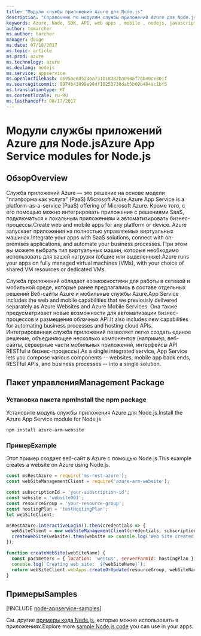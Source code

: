 ```yaml
---
title: "Модули службы приложений Azure для Node.js"
description: "Справочник по модулям службы приложений Azure для Node.js"
keywords: Azure, Node, SDK, API, web apps , mobile , nodejs, javascript
author: tomarcher
ms.author: tarcher
manager: douge
ms.date: 07/18/2017
ms.topic: article
ms.prod: azure
ms.technology: azure
ms.devlang: nodejs
ms.service: appservice
ms.openlocfilehash: c695ae6d523ea731b18382ba0906f78b40ce301f
ms.sourcegitcommit: 9974b43899e98df10253738dab5b09b484ac1bf5
ms.translationtype: HT
ms.contentlocale: ru-RU
ms.lasthandoff: 08/17/2017
---
```

# <a name="azure-app-service-modules-for-nodejs"></a><span data-ttu-id="f4a28-104">Модули службы приложений Azure для Node.js</span><span class="sxs-lookup"><span data-stu-id="f4a28-104">Azure App Service modules for Node.js</span></span>

## <a name="overview"></a><span data-ttu-id="f4a28-105">Обзор</span><span class="sxs-lookup"><span data-stu-id="f4a28-105">Overview</span></span>

<span data-ttu-id="f4a28-106">Служба приложений Azure — это решение на основе модели "платформа как услуга" (PaaS) Microsoft Azure.</span><span class="sxs-lookup"><span data-stu-id="f4a28-106">Azure App Service is a platform-as-a-service (PaaS) offering of Microsoft Azure.</span></span> <span data-ttu-id="f4a28-107">Кроме того, с его помощью можно интегрировать приложения с решениями SaaS, подключаться к локальным приложениям и автоматизировать бизнес-процессы.</span><span class="sxs-lookup"><span data-stu-id="f4a28-107">Create web and mobile apps for any platform or device.</span></span> <span data-ttu-id="f4a28-108">Azure запускает приложения на полностью управляемых виртуальных машинах.</span><span class="sxs-lookup"><span data-stu-id="f4a28-108">Integrate your apps with SaaS solutions, connect with on-premises applications, and automate your business processes.</span></span> <span data-ttu-id="f4a28-109">При этом вы можете выбрать тип виртуальных машин, которые необходимо использовать для вашей нагрузки (общие или выделенные).</span><span class="sxs-lookup"><span data-stu-id="f4a28-109">Azure runs your apps on fully managed virtual machines (VMs), with your choice of shared VM resources or dedicated VMs.</span></span>

<span data-ttu-id="f4a28-110">Служба приложений обладает возможностями для работы в сетевой и мобильной среде, которые ранее предлагались в составе отдельных решений Веб-сайты Azure и мобильные службы Azure.</span><span class="sxs-lookup"><span data-stu-id="f4a28-110">App Service includes the web and mobile capabilities that we previously delivered separately as Azure Websites and Azure Mobile Services.</span></span> <span data-ttu-id="f4a28-111">Она также предусматривает новые возможности для автоматизации бизнес-процессов и размещения облачных API.</span><span class="sxs-lookup"><span data-stu-id="f4a28-111">It also includes new capabilities for automating business processes and hosting cloud APIs.</span></span> <span data-ttu-id="f4a28-112">Интегрированная служба приложений позволяет легко создать единое решение, объединяющее несколько компонентов (например, веб-сайты, серверные части мобильных приложений, интерфейсы API RESTful и бизнес-процессы).</span><span class="sxs-lookup"><span data-stu-id="f4a28-112">As a single integrated service, App Service lets you compose various components -- websites, mobile app back ends, RESTful APIs, and business processes -- into a single solution.</span></span>

## <a name="management-package"></a><span data-ttu-id="f4a28-113">Пакет управления</span><span class="sxs-lookup"><span data-stu-id="f4a28-113">Management Package</span></span>

### <a name="install-the-npm-package"></a><span data-ttu-id="f4a28-114">Установка пакета npm</span><span class="sxs-lookup"><span data-stu-id="f4a28-114">Install the npm package</span></span>

<span data-ttu-id="f4a28-115">Установите модуль службы приложения Azure для Node.js.</span><span class="sxs-lookup"><span data-stu-id="f4a28-115">Install the Azure App Service module for Node.js</span></span>

```bash
npm install azure-arm-website
```

### <a name="example"></a><span data-ttu-id="f4a28-116">Пример</span><span class="sxs-lookup"><span data-stu-id="f4a28-116">Example</span></span>

<span data-ttu-id="f4a28-117">Этот пример создает веб-сайт в Azure с помощью Node.js.</span><span class="sxs-lookup"><span data-stu-id="f4a28-117">This example creates a website on Azure using Node.js.</span></span>

```javascript
const msRestAzure = require('ms-rest-azure');
const webSiteManagementClient = require('azure-arm-website');

const subscriptionId = 'your-subscription-id';
const website = 'website001';
const resourceGroup = 'your-resource-group';
const hostingPlan = 'testHostingPlan';
let webSiteClient;

msRestAzure.interactiveLogin().then(credentials => {
  webSiteClient = new webSiteManagementClient(credentials, subscriptionId);
  createWebSite(website).then(website => console.log('Web Site created successfully', website));
});

function createWebSite(webSiteName) {
  const parameters = { location: 'westus', serverFarmId: hostingPlan };
  console.log(`Creating web site:  ${webSiteName}`);
  return webSiteClient.webApps.createOrUpdate(resourceGroup, webSiteName, parameters, null);
}
```

## <a name="samples"></a><span data-ttu-id="f4a28-118">Примеры</span><span class="sxs-lookup"><span data-stu-id="f4a28-118">Samples</span></span>

[!INCLUDE [node-appservice-samples](../docs-ref-conceptual/includes/appservice-samples.md)]

<span data-ttu-id="f4a28-119">См. другие [примеры кода Node.js](https://azure.microsoft.com/resources/samples/?platform=nodejs), которые можно использовать в приложениях.</span><span class="sxs-lookup"><span data-stu-id="f4a28-119">Explore more [sample Node.js code](https://azure.microsoft.com/resources/samples/?platform=nodejs) you can use in your apps.</span></span>
